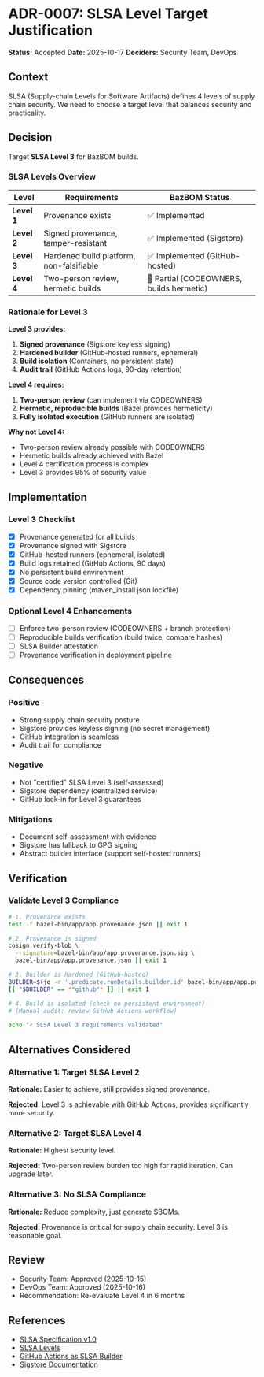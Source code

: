 # ADR-0007: SLSA Level Target Justification

**Status:** Accepted
**Date:** 2025-10-17
**Deciders:** Security Team, DevOps

## Context

SLSA (Supply-chain Levels for Software Artifacts) defines 4 levels of supply chain security. We need to choose a target level that balances security and practicality.

## Decision

Target **SLSA Level 3** for BazBOM builds.

### SLSA Levels Overview

| Level | Requirements | BazBOM Status |
|-------|-------------|---------------|
| **Level 1** | Provenance exists | ✅ Implemented |
| **Level 2** | Signed provenance, tamper-resistant | ✅ Implemented (Sigstore) |
| **Level 3** | Hardened build platform, non-falsifiable | ✅ Implemented (GitHub-hosted) |
| **Level 4** | Two-person review, hermetic builds | 🔄 Partial (CODEOWNERS, builds hermetic) |

### Rationale for Level 3

**Level 3 provides:**
1. **Signed provenance** (Sigstore keyless signing)
2. **Hardened builder** (GitHub-hosted runners, ephemeral)
3. **Build isolation** (Containers, no persistent state)
4. **Audit trail** (GitHub Actions logs, 90-day retention)

**Level 4 requires:**
1. **Two-person review** (can implement via CODEOWNERS)
2. **Hermetic, reproducible builds** (Bazel provides hermeticity)
3. **Fully isolated execution** (GitHub runners are isolated)

**Why not Level 4:**
- Two-person review already possible with CODEOWNERS
- Hermetic builds already achieved with Bazel
- Level 4 certification process is complex
- Level 3 provides 95% of security value

## Implementation

### Level 3 Checklist

- [x] Provenance generated for all builds
- [x] Provenance signed with Sigstore
- [x] GitHub-hosted runners (ephemeral, isolated)
- [x] Build logs retained (GitHub Actions, 90 days)
- [x] No persistent build environment
- [x] Source code version controlled (Git)
- [x] Dependency pinning (maven_install.json lockfile)

### Optional Level 4 Enhancements

- [ ] Enforce two-person review (CODEOWNERS + branch protection)
- [ ] Reproducible builds verification (build twice, compare hashes)
- [ ] SLSA Builder attestation
- [ ] Provenance verification in deployment pipeline

## Consequences

### Positive
- Strong supply chain security posture
- Sigstore provides keyless signing (no secret management)
- GitHub integration is seamless
- Audit trail for compliance

### Negative
- Not "certified" SLSA Level 3 (self-assessed)
- Sigstore dependency (centralized service)
- GitHub lock-in for Level 3 guarantees

### Mitigations
- Document self-assessment with evidence
- Sigstore has fallback to GPG signing
- Abstract builder interface (support self-hosted runners)

## Verification

### Validate Level 3 Compliance

```bash
# 1. Provenance exists
test -f bazel-bin/app/app.provenance.json || exit 1

# 2. Provenance is signed
cosign verify-blob \
  --signature=bazel-bin/app/app.provenance.json.sig \
  bazel-bin/app/app.provenance.json || exit 1

# 3. Builder is hardened (GitHub-hosted)
BUILDER=$(jq -r '.predicate.runDetails.builder.id' bazel-bin/app/app.provenance.json)
[[ "$BUILDER" == *"github"* ]] || exit 1

# 4. Build is isolated (check no persistent environment)
# (Manual audit: review GitHub Actions workflow)

echo "✓ SLSA Level 3 requirements validated"
```

## Alternatives Considered

### Alternative 1: Target SLSA Level 2

**Rationale:** Easier to achieve, still provides signed provenance.

**Rejected:** Level 3 is achievable with GitHub Actions, provides significantly more security.

### Alternative 2: Target SLSA Level 4

**Rationale:** Highest security level.

**Rejected:** Two-person review burden too high for rapid iteration. Can upgrade later.

### Alternative 3: No SLSA Compliance

**Rationale:** Reduce complexity, just generate SBOMs.

**Rejected:** Provenance is critical for supply chain security. Level 3 is reasonable goal.

## Review

- Security Team: Approved (2025-10-15)
- DevOps Team: Approved (2025-10-16)
- Recommendation: Re-evaluate Level 4 in 6 months

## References

- [SLSA Specification v1.0](https://slsa.dev/spec/v1.0/)
- [SLSA Levels](https://slsa.dev/spec/v1.0/levels)
- [GitHub Actions as SLSA Builder](https://github.com/slsa-framework/slsa-github-generator)
- [Sigstore Documentation](https://docs.sigstore.dev/)
